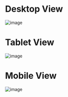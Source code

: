# Desktop View
![image](https://github.com/HadeeqaImran/GoLang/assets/106611925/773b8a5a-8856-49c7-b0b2-ba86c2f3c206)

# Tablet View
![image](https://github.com/HadeeqaImran/GoLang/assets/106611925/fda30577-47be-4bfd-8cda-8ce7a1daa1d7)

# Mobile View
![image](https://github.com/HadeeqaImran/GoLang/assets/106611925/1e74938b-3077-47ea-987a-7ad5e61ac10c)

